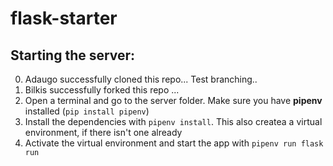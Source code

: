 # flask-starter

## Starting the server:

0. Adaugo successfully cloned this repo... Test branching..
01. Bilkis successfully forked this repo  ...
1. Open a terminal and go to the server folder. Make sure you have **pipenv** installed (`pip install pipenv`)
2. Install the dependencies with `pipenv install`. This also createa a virtual environment, if there isn't one already
3. Activate the virtual environment and start the app with `pipenv run flask run`
